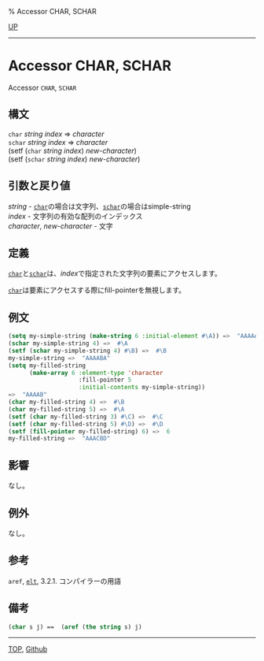 % Accessor CHAR, SCHAR

[UP](16.2.html)  

---

# Accessor **CHAR, SCHAR**


Accessor `CHAR`, `SCHAR`


## 構文

`char` *string* *index* => *character*  
`schar` *string* *index* => *character*  
(setf (`char` *string* *index*) *new-character*)  
(setf (`schar` *string* *index*) *new-character*)


## 引数と戻り値

*string* - [`char`](16.2.char-accessor.html)の場合は文字列、[`schar`](16.2.char-accessor.html)の場合はsimple-string  
*index* - 文字列の有効な配列のインデックス  
*character*, *new-character* - 文字


## 定義

[`char`](16.2.char-accessor.html)と[`schar`](16.2.char-accessor.html)は、*index*で指定された文字列の要素にアクセスします。

[`char`](16.2.char-accessor.html)は要素にアクセスする際にfill-pointerを無視します。


## 例文

```lisp
(setq my-simple-string (make-string 6 :initial-element #\A)) =>  "AAAAAA"
(schar my-simple-string 4) =>  #\A
(setf (schar my-simple-string 4) #\B) =>  #\B
my-simple-string =>  "AAAABA"
(setq my-filled-string
      (make-array 6 :element-type 'character
                    :fill-pointer 5
                    :initial-contents my-simple-string))
=>  "AAAAB"
(char my-filled-string 4) =>  #\B
(char my-filled-string 5) =>  #\A
(setf (char my-filled-string 3) #\C) =>  #\C
(setf (char my-filled-string 5) #\D) =>  #\D
(setf (fill-pointer my-filled-string) 6) =>  6
my-filled-string =>  "AAACBD"
```


## 影響

なし。


## 例外

なし。


## 参考

`aref`, [`elt`](17.3.elt.html), 3.2.1. コンパイラーの用語


## 備考

```lisp
(char s j) ==  (aref (the string s) j)
```


---
[TOP](index.html),  [Github](https://github.com/nptcl/npt-japanese)

